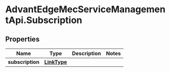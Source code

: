# AdvantEdgeMecServiceManagementApi.Subscription

## Properties
Name | Type | Description | Notes
------------ | ------------- | ------------- | -------------
**subscription** | [**LinkType**](LinkType.md) |  | 


